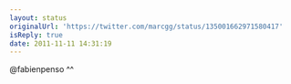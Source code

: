 ```yaml
---
layout: status
originalUrl: 'https://twitter.com/marcgg/status/135001662971580417'
isReply: true
date: 2011-11-11 14:31:19
---
```


@fabienpenso ^^
